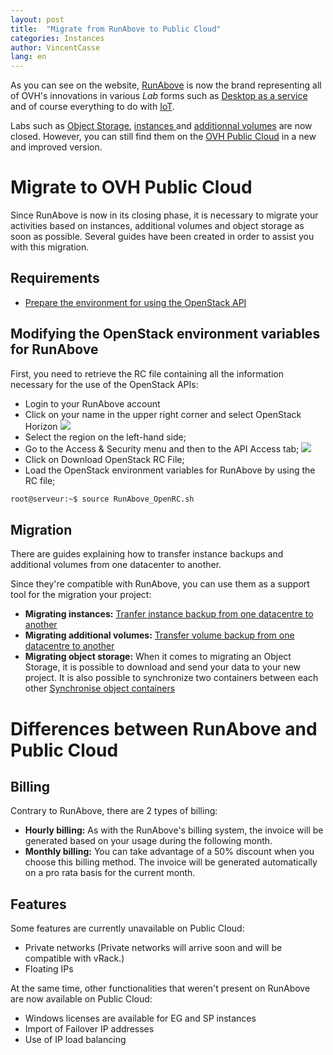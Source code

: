 ```yaml
---
layout: post
title:  "Migrate from RunAbove to Public Cloud"
categories: Instances 
author: VincentCasse
lang: en
---
```

As you can see on the website, [RunAbove](https://www.runabove.com/index.xml) is now the brand representing all of OVH's innovations in various *Lab* forms such as [Desktop as a service](https://www.runabove.com/deskaas.xml) and of course everything to do with [IoT](https://www.runabove.com/iot-paas-timeseries.xml).

Labs such as [Object Storage](https://www.runabove.com/cloud-storage.xml), [instances ](https://www.runabove.com/cloud-instance.xml) and [additionnal volumes](https://www.runabove.com/cloud-disks.xml) are now closed. However, you can still find them on the [OVH Public Cloud](https://www.ovh.com/us/cloud/) in a new and improved version. 

# Migrate to OVH Public Cloud

Since RunAbove is now in its closing phase, it is necessary to migrate your activities based on instances, additional volumes and object storage as soon as possible. Several guides have been created in order to assist you with this migration.

## Requirements

 * [Prepare the environment for using the OpenStack API](https://community.runabove.com/kb/en/instances/use-openstack-command-line-tools.html)

## Modifying the OpenStack environment variables for RunAbove

First, you need to retrieve the RC file containing all the information necessary for the use of the OpenStack APIs:

 * Login to your RunAbove account
 * Click on your name in the upper right corner and select OpenStack Horizon
![](/kb/images/2015-11-28-migrate-from-runabove-to-public-cloud/runabove_menu.jpg)
 * Select the region on the left-hand side;
 * Go to the Access & Security menu and then to the API Access tab; 
![](/kb/images/2015-11-28-migrate-from-runabove-to-public-cloud/horizon_security_panel.jpg)
 * Click on Download OpenStack RC File; 
 * Load the OpenStack environment variables for RunAbove by using the RC file;

```bash
root@serveur:~$ source RunAbove_OpenRC.sh
```

## Migration

There are guides explaining how to transfer instance backups and additional volumes from one datacenter to another.

Since they're compatible with RunAbove, you can use them as a support tool for the migration your project:

 * **Migrating instances:** [Tranfer instance backup from one datacentre to another](https://community.runabove.com/kb/en/instances/transfer-instance-backup-from-one-datacenter-to-another.html)
 * **Migrating additional volumes:** [Transfer volume backup from one datacentre to another](https://community.runabove.com/kb/en/instances/transfer-volume-backup-from-one-datacenter-to-another.html)
 * **Migrating object storage:** When it comes to migrating an Object Storage, it is possible to download and send your data to your new project. It is also possible to synchronize two containers between each other [Synchronise object containers](https://community.runabove.com/kb/en/object-storage/how-to-sync-runabove-object-storage-containers-to-ovh-public-cloud.html)

# Differences between RunAbove and Public Cloud

## Billing

Contrary to RunAbove, there are 2 types of billing:

 * **Hourly billing:** As with the RunAbove's billing system, the invoice will be generated based on your usage during the following month.
 * **Monthly billing:** You can take advantage of a 50% discount when you choose this billing method. The invoice will be generated automatically on a pro rata basis for the current month. 

## Features

Some features are currently unavailable on Public Cloud:

 * Private networks (Private networks will arrive soon and will be compatible with vRack.)
 * Floating IPs

At the same time, other functionalities that weren't present on RunAbove are now available on Public Cloud:

 * Windows licenses are available for EG and SP instances
 * Import of Failover IP addresses
 * Use of IP load balancing


